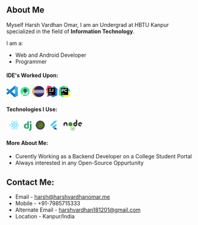 ## About Me
Myself Harsh Vardhan Omar,
I am an Undergrad at HBTU Kanpur specialized in the field of **Information Technology**.

I am a:
- Web and Android Developer
- Programmer

#### IDE's Worked Upon:

<img display="flex" src="./images/vscode.png" height=30px />    
<img src="./images/android.png" height=30px/>
<img src="./images/eclipse.png" height=30px/>
<img src="./images/intellij.png" height=30px/>
<img src="./images/pycharm.jpg" height=30px/>

#### Technologies I Use:

<img src="./images/react.png" height=30px/>
<img src="./images/django.png" height=25px/>
&nbsp<img src="./images/js.png" height=30px/>
&nbsp<img src="./images/flutter.png" height=30px/>
&nbsp<img src="./images/nodejs.png" height=30px/>

#### More About Me:
- Curently Working as a Backend Developer on a College Student Portal
- Always interested in any Open-Source Oppurtunity

## Contact Me:


- Email - harsh@harshvardhanomar.me
- Mobile - +91-7985715333
- Alternate Email - harshvardhan181201@gmail.com
- Location - Kanpur/India

